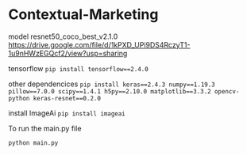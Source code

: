 # Contextual-Marketing
model resnet50_coco_best_v2.1.0 https://drive.google.com/file/d/1kPXD_UPi9DS4RczyT1-1u9nHWzEGQcf2/view?usp=sharing

tensorflow 
```pip install tensorflow==2.4.0```

other dependencices 
```pip install keras==2.4.3 numpy==1.19.3 pillow==7.0.0 scipy==1.4.1 h5py==2.10.0 matplotlib==3.3.2 opencv-python keras-resnet==0.2.0```

install ImageAi 
```pip install imageai ```

To run the main.py file 

```python main.py ```
